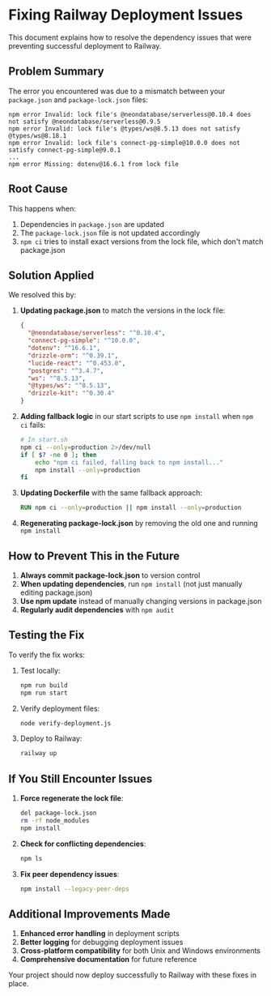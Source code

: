 # Fixing Railway Deployment Issues

This document explains how to resolve the dependency issues that were preventing successful deployment to Railway.

## Problem Summary

The error you encountered was due to a mismatch between your `package.json` and `package-lock.json` files:

```
npm error Invalid: lock file's @neondatabase/serverless@0.10.4 does not satisfy @neondatabase/serverless@0.9.5
npm error Invalid: lock file's @types/ws@8.5.13 does not satisfy @types/ws@8.18.1
npm error Invalid: lock file's connect-pg-simple@10.0.0 does not satisfy connect-pg-simple@9.0.1
...
npm error Missing: dotenv@16.6.1 from lock file
```

## Root Cause

This happens when:
1. Dependencies in `package.json` are updated
2. The `package-lock.json` file is not updated accordingly
3. `npm ci` tries to install exact versions from the lock file, which don't match package.json

## Solution Applied

We resolved this by:

1. **Updating package.json** to match the versions in the lock file:
   ```json
   {
     "@neondatabase/serverless": "^0.10.4",
     "connect-pg-simple": "^10.0.0",
     "dotenv": "^16.6.1",
     "drizzle-orm": "^0.39.1",
     "lucide-react": "^0.453.0",
     "postgres": "^3.4.7",
     "ws": "^8.5.13",
     "@types/ws": "^8.5.13",
     "drizzle-kit": "^0.30.4"
   }
   ```

2. **Adding fallback logic** in our start scripts to use `npm install` when `npm ci` fails:
   ```bash
   # In start.sh
   npm ci --only=production 2>/dev/null
   if [ $? -ne 0 ]; then
       echo "npm ci failed, falling back to npm install..."
       npm install --only=production
   fi
   ```

3. **Updating Dockerfile** with the same fallback approach:
   ```dockerfile
   RUN npm ci --only=production || npm install --only=production
   ```

4. **Regenerating package-lock.json** by removing the old one and running `npm install`

## How to Prevent This in the Future

1. **Always commit package-lock.json** to version control
2. **When updating dependencies**, run `npm install` (not just manually editing package.json)
3. **Use npm update** instead of manually changing versions in package.json
4. **Regularly audit dependencies** with `npm audit`

## Testing the Fix

To verify the fix works:

1. Test locally:
   ```bash
   npm run build
   npm run start
   ```

2. Verify deployment files:
   ```bash
   node verify-deployment.js
   ```

3. Deploy to Railway:
   ```bash
   railway up
   ```

## If You Still Encounter Issues

1. **Force regenerate the lock file**:
   ```bash
   del package-lock.json
   rm -rf node_modules
   npm install
   ```

2. **Check for conflicting dependencies**:
   ```bash
   npm ls
   ```

3. **Fix peer dependency issues**:
   ```bash
   npm install --legacy-peer-deps
   ```

## Additional Improvements Made

1. **Enhanced error handling** in deployment scripts
2. **Better logging** for debugging deployment issues
3. **Cross-platform compatibility** for both Unix and Windows environments
4. **Comprehensive documentation** for future reference

Your project should now deploy successfully to Railway with these fixes in place.
